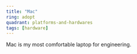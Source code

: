 ```yaml
---
title: "Mac"
ring: adopt
quadrant: platforms-and-hardwares
tags: [hardware]
---
```


Mac is my most comfortable laptop for engineering.
